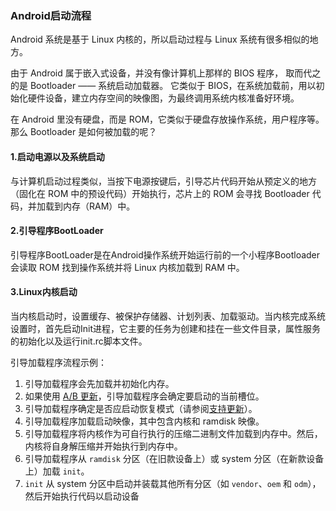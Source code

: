 ### Android启动流程

Android 系统是基于 Linux 内核的，所以启动过程与 Linux 系统有很多相似的地方。

由于 Android 属于嵌入式设备，并没有像计算机上那样的 BIOS 程序， 取而代之的是 Bootloader —— 系统启动加载器。 它类似于 BIOS，在系统加载前，用以初始化硬件设备，建立内存空间的映像图，为最终调用系统内核准备好环境。

在 Android 里没有硬盘，而是 ROM，它类似于硬盘存放操作系统，用户程序等。 那么 Bootloader 是如何被加载的呢？

#### 1.启动电源以及系统启动

​		与计算机启动过程类似，当按下电源按键后，引导芯片代码开始从预定义的地方（固化在 ROM 中的预设代码）开始执行，芯片上的 ROM 会寻找 Bootloader 代码，并加载到内存（RAM）中。

#### 2.引导程序BootLoader

​	引导程序BootLoader是在Android操作系统开始运行前的一个小程序Bootloader 会读取 ROM 找到操作系统并将 Linux 内核加载到 RAM 中。

#### 3.Linux内核启动

​	当内核启动时，设置缓存、被保护存储器、计划列表、加载驱动。当内核完成系统设置时，首先启动Init进程，它主要的任务为创建和挂在一些文件目录，属性服务的初始化以及运行init.rc脚本文件。

引导加载程序流程示例：

1. 引导加载程序会先加载并初始化内存。
2. 如果使用 [A/B 更新](https://source.android.google.cn/devices/bootloader/updating#a-b-updates)，引导加载程序会确定要启动的当前槽位。
3. 引导加载程序确定是否应启动恢复模式（请参阅[支持更新](https://source.android.google.cn/devices/bootloader/updating)）。
4. 引导加载程序加载启动映像，其中包含内核和 ramdisk 映像。
5. 引导加载程序将内核作为可自行执行的压缩二进制文件加载到内存中。然后，内核将自身解压缩并开始执行到内存中。
6. 引导加载程序从 `ramdisk` 分区（在旧款设备上）或 system 分区（在新款设备上）加载 `init`。
7. `init` 从 system 分区中启动并装载其他所有分区（如 `vendor`、`oem` 和 `odm`），然后开始执行代码以启动设备
